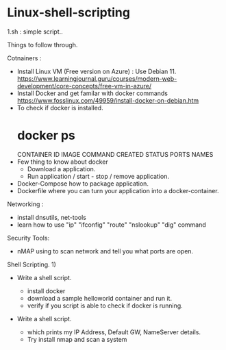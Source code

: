 # Linux-shell-scripting

1.sh : simple script..


Things to follow through.

Cotnainers : 
- Install Linux VM (Free version on Azure) : Use Debian 11.
   https://www.learningjournal.guru/courses/modern-web-development/core-concepts/free-vm-in-azure/
- Install Docker and get familar with docker commands 
  https://www.fosslinux.com/49959/install-docker-on-debian.htm
- To check if docker is installed.
   # docker ps 
   CONTAINER ID   IMAGE     COMMAND   CREATED   STATUS    PORTS     NAMES
- Few thing to know about docker
   - Download a application.
   - Run application / start - stop / remove application.
- Docker-Compose how to package application.
- Dockerfile where you can turn your application into a docker-container.


Networking :
- install dnsutils, net-tools
- learn how to use "ip" "ifconfig" "route" "nslookup" "dig" command

Security Tools:
- nMAP using to scan network and tell you what ports are open.

Shell Scripting.
1) 
 - Write a shell script.
   - install docker
   - download a sample helloworld container and run it.
   - verify if you script is able to check if docker is running.

- Write a shell script.
   - which prints my IP Address, Default GW, NameServer details.
   - Try install nmap and scan a system
